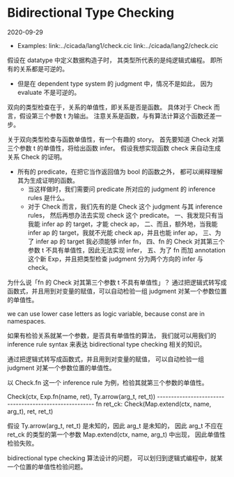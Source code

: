 # Bidirectional Type Checking

2020-09-29

- Examples:
  link:../cicada/lang1/check.cic
  link:../cicada/lang2/check.cic

假设在 datatype 中定义数据构造子时，
其类型所代表的是纯逻辑式编程。
即所有的关系都是可逆的。
- 但是在 dependent type system 的 judgment 中，情况不是如此，
  因为 evaluate 不是可逆的。

双向的类型检查在于，关系的单值性，即关系是否是函数。
具体对于 Check 而言，假设第三个参数 t 为输出。
注意关系是函数，与有算法计算这个函数还差一步。

关于双向类型检查与函数单值性，有一个有趣的 story。
首先要知道 Check 对第三个参数 t 的单值性，将给出函数 infer。
假设我想实现函数 check 来自动生成关系 Check 的证明。
- 所有的 predicate，在把它当作返回值为 bool 的函数之外，
  都可以阐释理解其为生成证明的函数。
  - 当这样做时，我们需要问 predicate
    所对应的 judgment 的 inference rules 是什么。
  - 对于 Check 而言，我们先有的是 Check 这个 judgment 与其 inference rules，
    然后再想办法去实现 check 这个 predicate。
一、我发现只有当我能 infer ap 的 target，才能 check ap，
二、而且，额外地，当我能 infer ap 的 target，我就不光能 check ap，并且也能 infer ap，
三、为了 infer ap 的 target 我必须能够 infer fn，
四、fn 的 Check 对其第三个参数 t 不具有单值性，因此无法实现 infer，
五、为了 fn 而加 annotation 这个新 Exp，并且把类型检查 judgment 分为两个方向的 infer 与 check。

为什么说「fn 的 Check 对其第三个参数 t 不具有单值性」？
通过把逻辑式转写成函数式，并且用到对变量的赋值，可以自动检验一组 judgment 对某一个参数位置的单值性。

we can use lower case letters as logic
variable, because const are in namespaces.

如果有检验关系就某一个参数，是否具有单值性的算法，
我们就可以用我们的 inference rule syntax
来表达 bidirectional type checking 相关的知识。

通过把逻辑式转写成函数式，并且用到对变量的赋值，
可以自动检验一组 judgment 对某一个参数位置的单值性。

以 Check.fn 这一个 inference rule 为例，检验其就第三个参数的单值性。

Check(ctx, Exp.fn(name, ret), Ty.arrow(arg_t, ret_t))
------------------------------------------------------- fn
ret_ck: Check(Map.extend(ctx, name, arg_t), ret, ret_t)

假设 Ty.arrow(arg_t, ret_t) 是未知的，因此 arg_t 是未知的，
因此 arg_t 不应在 ret_ck 的类型的第一个参数 Map.extend(ctx, name, arg_t) 中出现，
因此单值性检验失败。

bidirectional type checking 算法设计的问题，
可以划归到逻辑式编程中，就某一个位置的单值性检验问题。
